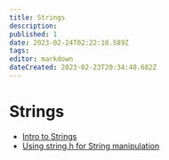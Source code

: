 ```yaml
---
title: Strings
description: 
published: 1
date: 2023-02-24T02:22:18.589Z
tags: 
editor: markdown
dateCreated: 2023-02-23T20:34:40.682Z
---
```




# Strings
 - [Intro to Strings](/Strings/IntroToStrings)
 - [Using string.h for String manipulation](/Strings/StringHeader)
